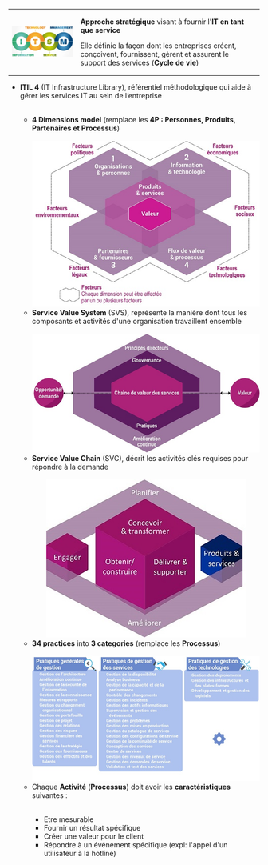 <table>
	<tr>
		<td><img src="../images/itsm.png" width="350"/></td>
		<td>
			<p><b>Approche stratégique</b> visant à fournir l'<b>IT en tant que service</b></p>
			<p>Elle définie la façon dont les entreprises créent, conçoivent, fournissent, gèrent et assurent le support des services (<b>Cycle de vie</b>)</p></td>
	</tr>
</table>
<ul>
	<li><b>ITIL 4</b> (IT Infrastructure Library), référentiel méthodologique qui aide à gérer les services IT au sein de l’entreprise</li>
	<br>
	<ul>
		<li><b>4 Dimensions model</b> (remplace les <b>4P : Personnes, Produits, Partenaires et Processus</b>)</li>
		<br>
		<div align="center">
			<img src="../images/itil-4dimensions.jpg"/>
		</div>
		<li><b>Service Value System</b> (SVS), représente la manière dont tous les composants et activités d'une organisation travaillent ensemble</li>
		<br>
		<div align="center">
			<img src="../images/itil-svs.jpg"/>
		</div>
		<li><b>Service Value Chain</b> (SVC), décrit les activités clés requises pour répondre à la demande</li>
		<br>
		<div align="center">
			<img src="../images/itil-svc.jpg"/>
		</div>
		<li><b>34 practices</b> into <b>3 categories</b> (remplace les <b>Processus</b>)</li>
		<br>
		<div align="center">
			<img src="../images/itil-practices.jpg"/>
		</div>
	<li>Chaque <b>Activité</b> (<b>Processus</b>) doit avoir les <b>caractéristiques</b> suivantes :</li>
		<br>
		<ul>
			<li>Etre mesurable</li>
			<li>Fournir un résultat spécifique</li>
			<li>Créer une valeur pour le client</li>
			<li>Répondre à un événement spécifique (expl: l'appel d'un utilisateur à la hotline)</li>
		</ul>
	</ul
</ul>
